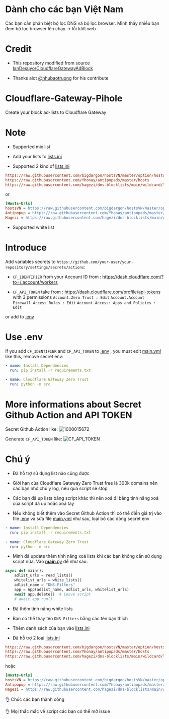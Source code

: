 # Dành cho các bạn Việt Nam

Các bạn cần phân biệt bộ lọc DNS và bộ lọc browser. Mình thấy nhiều bạn đem bộ lọc browser lên chạy -> lỗi lướt web

# Credit

* This repository modified from source [IanDesuyo/CloudflareGatewayAdBlock](https://github.com/IanDesuyo/CloudflareGatewayAdBlock)

* Thanks alot [@nhubaotruong](https://github.com/nhubaotruong) for his contribute 

# Cloudflare-Gateway-Pihole
Create your block ad-lists to Cloudflare Gateway

# Note

* Supported mix list

* Add your lists to [lists.ini](lists.ini)

* Supported 2 kind of [lists.ini](lists.ini)

```ini
https://raw.githubusercontent.com/bigdargon/hostsVN/master/option/hosts-VN
https://raw.githubusercontent.com/Yhonay/antipopads/master/hosts
https://raw.githubusercontent.com/hagezi/dns-blocklists/main/wildcard/light-onlydomains.txt
```
or
```ini
[Hosts-Urls]
hostsVN = https://raw.githubusercontent.com/bigdargon/hostsVN/master/option/hosts-VN
Antipopup = https://raw.githubusercontent.com/Yhonay/antipopads/master/hosts
Hagezi = https://raw.githubusercontent.com/hagezi/dns-blocklists/main/wildcard/light-onlydomains.txt
```

* Supported white list 

# Introduce
Add variables secrets to 
`https://github.com/your-user/your-repository/settings/secrets/actions`:

* `CF_IDENTIFIER` from your Account ID from : https://dash.cloudflare.com/?to=/:account/workers

* `CF_API_TOKEN` take from : https://dash.cloudflare.com/profile/api-tokens with 3 permissions `Account.Zero Trust : Edit` `Account.Account Firewall Access Rules : Edit` `Account.Access: Apps and Policies : Edit`

or add to  [.env](.env)

# Use .env

If you add `CF_IDENTIFIER` and `CF_API_TOKEN` to [.env](.env) , you must edit [main.yml](.github/workflows/main.yml) like this, remove secret env:

```yml
- name: Install Dependencies
  run: pip install -r requirements.txt
          
- name: Cloudflare Gateway Zero Trust 
  run: python -m src 
```

# More informations about Secret Github Action and API TOKEN 

Secret Github Action like:
![1000015672](https://github.com/luxysiv/Cloudflare-Gateway-Pihole/assets/46205571/6bd7f41d-0ca5-4944-95d3-d41dfd913c60)



Generate `CF_API_TOKEN` like:
![CF_API_TOKEN](https://github.com/luxysiv/Cloudflare-Gateway-Pihole/assets/46205571/a5b90438-26cc-49ae-9a55-5409a90b683f)

# Chú ý 

* Đã hỗ trợ sử dụng list nào cũng được 

* Giới hạn của Cloudflare Gateway Zero Trust free là 300k domains nên các bạn nhớ chú ý log, nếu quá script sẽ stop

* Các bạn đã up lists bằng script khác thì nên xoá đi bằng tính năng xoá của script đã up hoặc xoá tay

* Nếu không biết thêm vào Secret Github Action thì có thể điền giá trị vào file [.env](.env) và sửa file [main.yml](.github/workflows/main.yml) như sau, loại bỏ các dòng secret env
```yml
- name: Install Dependencies
  run: pip install -r requirements.txt
          
- name: Cloudflare Gateway Zero Trust 
  run: python -m src 
```

* Mình đã update thêm tính năng xoá lists khi các bạn không cần sử dụng script nữa. Vào [__main__.py](src/__main__.py) để như sau:

```python
async def main():
    adlist_urls = read_lists()
    whitelist_urls = white_lists()
    adlist_name = "DNS-Filters"
    app = App(adlist_name, adlist_urls, whitelist_urls)
    await app.delete()  # Leave script
    # await app.run()
```


* Đã thêm tính năng white lists

* Bạn có thể thay tên `DNS-Filters` bằng các tên bạn thích 

* Thêm danh sách của bạn vào [lists.ini](lists.ini)

* Đã hỗ trợ 2 loại [lists.ini](lists.ini)

```ini
https://raw.githubusercontent.com/bigdargon/hostsVN/master/option/hosts-VN
https://raw.githubusercontent.com/Yhonay/antipopads/master/hosts
https://raw.githubusercontent.com/hagezi/dns-blocklists/main/wildcard/light-onlydomains.txt
```
hoặc
```ini
[Hosts-Urls]
hostsVN = https://raw.githubusercontent.com/bigdargon/hostsVN/master/option/hosts-VN
Antipopup = https://raw.githubusercontent.com/Yhonay/antipopads/master/hosts
Hagezi = https://raw.githubusercontent.com/hagezi/dns-blocklists/main/wildcard/light-onlydomains.txt
```


👌 Chúc các bạn thành công 

👌 Mọi thắc mắc về script các bạn có thể mở issue

